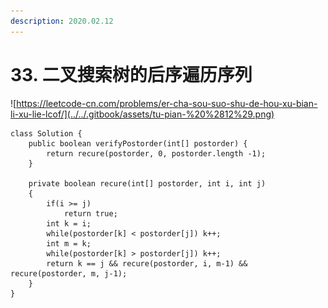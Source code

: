 ```yaml
---
description: 2020.02.12
---
```


# 33. 二叉搜索树的后序遍历序列



![https://leetcode-cn.com/problems/er-cha-sou-suo-shu-de-hou-xu-bian-li-xu-lie-lcof/](../../.gitbook/assets/tu-pian-%20%2812%29.png)

```text
class Solution {
    public boolean verifyPostorder(int[] postorder) {
        return recure(postorder, 0, postorder.length -1);
    }

    private boolean recure(int[] postorder, int i, int j)
    {
        if(i >= j)
            return true;
        int k = i;
        while(postorder[k] < postorder[j]) k++;
        int m = k;
        while(postorder[k] > postorder[j]) k++;
        return k == j && recure(postorder, i, m-1) && recure(postorder, m, j-1);
    }
}
```

